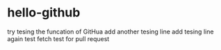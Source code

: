 # hello-github
try tesing the funcation of GitHua
add another tesing line
add tesing line again
test fetch
test for pull request
